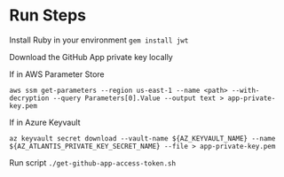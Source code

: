 # Run Steps

Install Ruby in your environment
`gem install jwt`


Download the GitHub App private key locally

If in AWS Parameter Store
```
aws ssm get-parameters --region us-east-1 --name <path> --with-decryption --query Parameters[0].Value --output text > app-private-key.pem
```
If in Azure Keyvault
```
az keyvault secret download --vault-name ${AZ_KEYVAULT_NAME} --name ${AZ_ATLANTIS_PRIVATE_KEY_SECRET_NAME} --file > app-private-key.pem
```

Run script `./get-github-app-access-token.sh`
